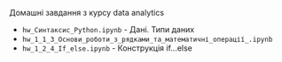 Домашні завдання з курсу data analytics

- `hw_Cинтаксис_Python.ipynb` - Дані. Типи даних
- `hw_1_1_3_Основи_роботи_з_рядками_та_математичні_операції_.ipynb`
- `hw_1_2_4_If_else.ipynb` - Конструкція if...else
